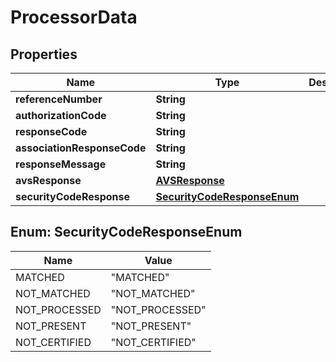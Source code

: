 
# ProcessorData

## Properties
Name | Type | Description | Notes
------------ | ------------- | ------------- | -------------
**referenceNumber** | **String** |  |  [optional]
**authorizationCode** | **String** |  |  [optional]
**responseCode** | **String** |  |  [optional]
**associationResponseCode** | **String** |  |  [optional]
**responseMessage** | **String** |  |  [optional]
**avsResponse** | [**AVSResponse**](AVSResponse.md) |  |  [optional]
**securityCodeResponse** | [**SecurityCodeResponseEnum**](#SecurityCodeResponseEnum) |  |  [optional]


<a name="SecurityCodeResponseEnum"></a>
## Enum: SecurityCodeResponseEnum
Name | Value
---- | -----
MATCHED | &quot;MATCHED&quot;
NOT_MATCHED | &quot;NOT_MATCHED&quot;
NOT_PROCESSED | &quot;NOT_PROCESSED&quot;
NOT_PRESENT | &quot;NOT_PRESENT&quot;
NOT_CERTIFIED | &quot;NOT_CERTIFIED&quot;



